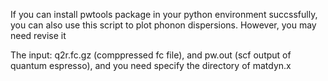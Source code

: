 If you can install pwtools package in your python environment
succssfully, you can also use this script to plot phonon dispersions.
However, you may need revise it 

The input:
q2r.fc.gz (comppressed fc file),
and pw.out (scf output of quantum espresso),
and you need specify the directory of matdyn.x
